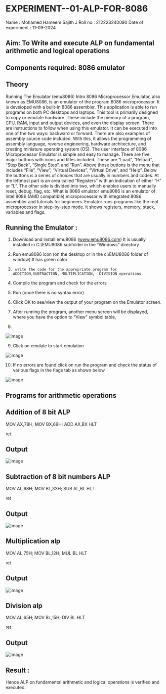 # EXPERIMENT--01-ALP-FOR-8086
Name : Mohamed Hameem Sajith J
Roll no : 212223240090
Date of experiment : 11-09-2024





## Aim: To Write and execute ALP on fundamental arithmetic and logical operations
## Components required: 8086  emulator 
## Theory 
Running The Emulator (emu8086) Intro 8086 Microprocessor Emulator, also known as EMU8086, is an emulator of the program 8086 microprocessor. It is developed with a built-in 8086 assembler. This application is able to run programs on both PC desktops and laptops. This tool is primarily designed to copy or emulate hardware. These include the memory of a program, CPU, RAM, input and output devices, and even the display screen. There are instructions to follow when using this emulator. It can be executed into one of the two ways: backward or forward. There are also examples of assembly source code included. With this, it allows the programming of assembly language, reverse engineering, hardware architecture, and creating miniature operating system (OS). The user interface of 8086 Microprocessor Emulator is simple and easy to manage. There are five major buttons with icons and titles included. These are “Load”, “Reload”, “Step Back”, “Single Step”, and “Run”. Above those buttons is the menu that includes “File”, “View”, “Virtual Devices”, “Virtual Drive”, and “Help”. Below the buttons is a series of choices that are usually in numbers and codes. At the leftmost part is an area called “Registers” with an indication of either “H” or “L”. The other side is divided into two, which enables users to manually reset, debug, flag, etc. What is 8086 emulator emu8086 is an emulator of Intel 8086 (AMD compatible) microprocessor with integrated 8086 assembler and tutorials for beginners. Emulator runs programs like the real microprocessor in step-by-step mode. it shows registers, memory, stack, variables and flags.


 ## Running the Emulator :
1.	Download and install emu8086 (www.emu8086.com) It is usually installed in C:\EMU8086 subfolder in the “Windows” directory
2.	  Run  emu8086 icon (on the desktop or in the c:\EMU8086 folder of window) It has green color 
 
 
3.		write the code for the appropriate program for ADDITION,SUBTRACTION, MULTIPLICATION,  DIVISION operations 

4.	 Compile the program and check for the errors 
5.	Run (once there is no syntax error) 

6.	Click OK to see/view the output of your program on the Emulator screen. 


7.	After running the program, another menu screen will be displayed, where you have the option to “View” symbol table,
8.	 


![image](https://user-images.githubusercontent.com/36288975/189273263-d65baae9-4b8f-4723-afb3-c0ffa4052b04.png)











9.	Click on emulate to start emulation 








![image](https://user-images.githubusercontent.com/36288975/189273273-9bb36ec1-e2e8-4892-8d35-37707332bfdc.png)








10.	If no errors are found click on run the program and check the status of various flags in the flags tab as shown below 






![image](https://user-images.githubusercontent.com/36288975/189273277-113a2a33-4a40-4ff8-95a5-ecd3a1f504fe.png)







## Programs for arithmetic  operations

## Addition  of 8 bit ALP 

MOV AX,78H; MOV BX,69H; ADD AX,BX HLT 

ret

## Output 

![image](https://github.com/user-attachments/assets/8d10babd-6bfe-4b0b-a583-11c95db53976)

 
## Subtraction   of 8 bit numbers  ALP 

MOV AL,68H; MOV BL,33H; SUB AL,BL HLT

ret
 
## Output  

![image](https://github.com/user-attachments/assets/6d09612c-2a19-45e3-b285-46713310603d)

## Multiplication alp 

MOV AL,75H; MOV BL,12H; MUL BL HLT

ret

 ## Output  

![image](https://github.com/user-attachments/assets/11ddf33f-9710-4fb0-a518-7d83e41c5459)


## Division alp 

MOV AL,65H; MOV BL,15H; DIV BL HLT 

ret

## Output 

![image](https://github.com/user-attachments/assets/e3dd5bdc-b0e5-4a5a-bfba-0d5d6c754425)


## Result :
 
Hence ALP on fundamental arithmetic and logical operations is verified and executed.







